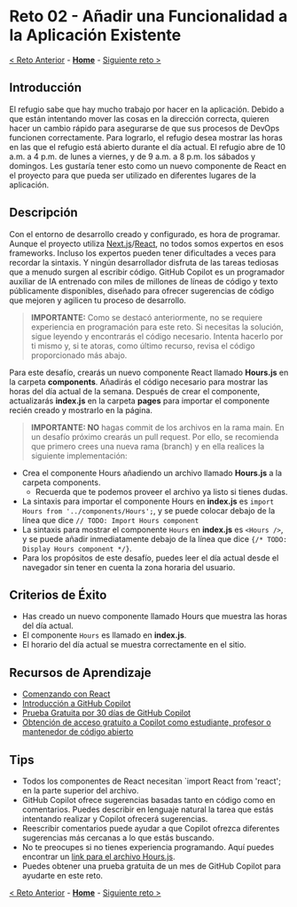 # Reto 02 - Añadir una Funcionalidad a la Aplicación Existente

[< Reto Anterior](./Challenge-01.md) - **[Home](../README.md)** - [Siguiente reto >](./Challenge-03.md)

## Introducción

El refugio sabe que hay mucho trabajo por hacer en la aplicación. Debido a que están intentando mover las cosas en la dirección correcta, quieren hacer un cambio rápido para asegurarse de que sus procesos de DevOps funcionen correctamente. Para lograrlo, el refugio desea mostrar las horas en las que el refugio está abierto durante el día actual. El refugio abre de 10 a.m. a 4 p.m. de lunes a viernes, y de 9 a.m. a 8 p.m. los sábados y domingos. Les gustaría tener esto como un nuevo componente de React en el proyecto para que pueda ser utilizado en diferentes lugares de la aplicación.

## Descripción

Con el entorno de desarrollo creado y configurado, es hora de programar. Aunque el proyecto utiliza [Next.js](https://nextjs.org)/[React](https://reactjs.org), no todos somos expertos en esos frameworks. Incluso los expertos pueden tener dificultades a veces para recordar la sintaxis. Y ningún desarrollador disfruta de las tareas tediosas que a menudo surgen al escribir código. GitHub Copilot es un programador auxiliar de IA entrenado con miles de millones de líneas de código y texto públicamente disponibles, diseñado para ofrecer sugerencias de código que mejoren y agilicen tu proceso de desarrollo.

> **IMPORTANTE:** Como se destacó anteriormente, no se requiere experiencia en programación para este reto. Si necesitas la solución, sigue leyendo y encontrarás el código necesario. Intenta hacerlo por ti mismo y, si te atoras, como último recurso, revisa el código proporcionado más abajo.

Para este desafío, crearás un nuevo componente React llamado **Hours.js** en la carpeta **components**. Añadirás el código necesario para mostrar las horas del día actual de la semana. Después de crear el componente, actualizarás **index.js** en la carpeta **pages** para importar el componente recién creado y mostrarlo en la página.

> **IMPORTANTE: NO** hagas commit de los archivos en la rama main. En un desafío próximo crearás un pull request. Por ello, se recomienda que primero crees una nueva rama (branch) y en ella realices la siguiente implementación:

- Crea el componente Hours añadiendo un archivo llamado **Hours.js** a la carpeta components.
    - Recuerda que te podemos proveer el archivo ya listo si tienes dudas.
- La sintaxis para importar el componente Hours en **index.js** es `import Hours from '../components/Hours';`, y se puede colocar debajo de la línea que dice `// TODO: Import Hours component`
- La sintaxis para mostrar el componente `Hours` en **index.js** es `<Hours />`, y se puede añadir inmediatamente debajo de la línea que dice `{/* TODO: Display Hours component */}`.
- Para los propósitos de este desafío, puedes leer el día actual desde el navegador sin tener en cuenta la zona horaria del usuario.

## Criterios de Éxito

- Has creado un nuevo componente llamado Hours que muestra las horas del día actual.
- El componente `Hours` es llamado en **index.js**.
- El horario del día actual se muestra correctamente en el sitio.

## Recursos de Aprendizaje

- [Comenzando con React](https://es.react.dev/learn)
- [Introducción a GitHub Copilot](https://docs.github.com/es/copilot/using-github-copilot/getting-started-with-github-copilot)
- [Prueba Gratuita por 30 días de GitHub Copilot](https://github.com/github-copilot/signup)
- [Obtención de acceso gratuito a Copilot como estudiante, profesor o mantenedor de código abierto](https://docs.github.com/es/copilot/managing-copilot/managing-copilot-as-an-individual-subscriber/managing-your-copilot-subscription/getting-free-access-to-copilot-as-a-student-teacher-or-maintainer)

## Tips

- Todos los componentes de React necesitan `import React from 'react'; en la parte superior del archivo.
- GitHub Copilot ofrece sugerencias basadas tanto en código como en comentarios. Puedes describir en lenguaje natural la tarea que estás intentando realizar y Copilot ofrecerá sugerencias.
- Reescribir comentarios puede ayudar a que Copilot ofrezca diferentes sugerencias más cercanas a lo que estás buscando.
- No te preocupes si no tienes experiencia programando. Aquí puedes encontrar un [link para el archivo Hours.js](https://gist.github.com/luislogosmx/a0a73bec9098e3e23206eb6a085b240c).
- Puedes obtener una prueba gratuita de un mes de GitHub Copilot para ayudarte en este reto.

[<  Reto Anterior](./Challenge-01.md) - **[Home](../README.md)** - [Siguiente reto >](./Challenge-03.md)
